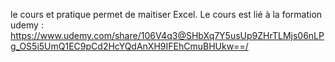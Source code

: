 le cours et pratique permet de maitiser Excel. 
Le cours est lié à la formation udemy : https://www.udemy.com/share/106V4q3@SHbXq7Y5usUp9ZHrTLMjs06nLPg_OS5i5UmQ1EC9pCd2HcYQdAnXH9IFEhCmuBHUkw==/
